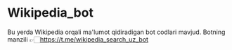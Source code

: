 # Wikipedia_bot
Bu yerda Wikipedia orqali ma'lumot qidiradigan bot codlari mavjud.
Botning manzili 👉🏻https://t.me/wikipedia_search_uz_bot
